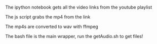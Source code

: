 The ipython notebook gets all the video links from the youtube playlist

The js script grabs the mp4 from the link

The mp4s are converted to wav with ffmpeg

The bash file is the main wrapper, run the getAudio.sh to get files!
